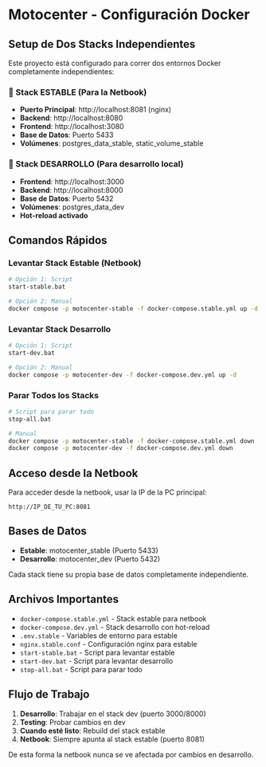# Motocenter - Configuración Docker

## Setup de Dos Stacks Independientes

Este proyecto está configurado para correr dos entornos Docker completamente independientes:

### 🔹 Stack ESTABLE (Para la Netbook)
- **Puerto Principal**: http://localhost:8081 (nginx)
- **Backend**: http://localhost:8080
- **Frontend**: http://localhost:3080
- **Base de Datos**: Puerto 5433
- **Volúmenes**: postgres_data_stable, static_volume_stable

### 🔹 Stack DESARROLLO (Para desarrollo local)
- **Frontend**: http://localhost:3000
- **Backend**: http://localhost:8000
- **Base de Datos**: Puerto 5432
- **Volúmenes**: postgres_data_dev
- **Hot-reload activado**

## Comandos Rápidos

### Levantar Stack Estable (Netbook)
```bash
# Opción 1: Script
start-stable.bat

# Opción 2: Manual
docker compose -p motocenter-stable -f docker-compose.stable.yml up -d
```

### Levantar Stack Desarrollo
```bash
# Opción 1: Script
start-dev.bat

# Opción 2: Manual
docker compose -p motocenter-dev -f docker-compose.dev.yml up -d
```

### Parar Todos los Stacks
```bash
# Script para parar todo
stop-all.bat

# Manual
docker compose -p motocenter-stable -f docker-compose.stable.yml down
docker compose -p motocenter-dev -f docker-compose.dev.yml down
```

## Acceso desde la Netbook

Para acceder desde la netbook, usar la IP de la PC principal:
```
http://IP_DE_TU_PC:8081
```

## Bases de Datos

- **Estable**: motocenter_stable (Puerto 5433)
- **Desarrollo**: motocenter_dev (Puerto 5432)

Cada stack tiene su propia base de datos completamente independiente.

## Archivos Importantes

- `docker-compose.stable.yml` - Stack estable para netbook
- `docker-compose.dev.yml` - Stack desarrollo con hot-reload
- `.env.stable` - Variables de entorno para estable
- `nginx.stable.conf` - Configuración nginx para estable
- `start-stable.bat` - Script para levantar estable
- `start-dev.bat` - Script para levantar desarrollo
- `stop-all.bat` - Script para parar todo

## Flujo de Trabajo

1. **Desarrollo**: Trabajar en el stack dev (puerto 3000/8000)
2. **Testing**: Probar cambios en dev
3. **Cuando esté listo**: Rebuild del stack estable
4. **Netbook**: Siempre apunta al stack estable (puerto 8081)

De esta forma la netbook nunca se ve afectada por cambios en desarrollo.
